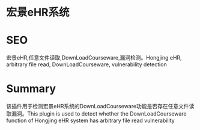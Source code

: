 # 宏景eHR系统
# SEO
宏景eHR,任意文件读取,DownLoadCourseware,漏洞检测。Hongjing eHR, arbitrary file read, DownLoadCourseware, vulnerability detection
# Summary
该插件用于检测宏景eHR系统的DownLoadCourseware功能是否存在任意文件读取漏洞。This plugin is used to detect whether the DownLoadCourseware function of Hongjing eHR system has arbitrary file read vulnerability

